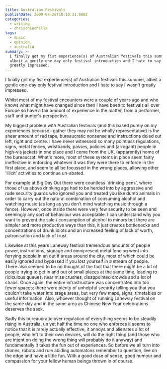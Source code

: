 ```yaml
---
title: Australian Festivals
publishDate: 2009-04-28T18:10:31.000Z
categories:
  - writing
  - chrischinchilla
tags:
  - music
  - opinion
  - australia
summary: >-
  I finally got my fist experience(s) of Australian festivals this summer,
  albeit a gentle one-day only festival introduction and I hate to say I wasn't
  greatly impressed.
---
```


I finally got my fist experience(s) of Australian festivals this summer, albeit a gentle one-day only festival introduction and I hate to say I wasn't greatly impressed.

Whilst most of my festival encounters were a couple of years ago and who knows what might have changed since then I have been to festivals all over Europe so have a fair amount of experience in the matter, from a performer, staff and punter's perspective.

My biggest problem with Australian festivals (and this based purely on my experiences because I gather they may not be wholly representative) is the sheer amount of red tape, bureaucratic nonsense and instructions doled out left, right and centre. I have never witnessed so many pointless regulations, signs, metal fences, wristbands, passes, policies and (arrogant) people in high-vis jackets in one place and I come from the UK, (apparently) home of the bureaucrat. What's more, most of these systems in place seem fairly ineffective in enforcing whatever it was they were there to enforce in the first place, and seem to all be focussed in the wrong places, allowing other 'illicit' activities to continue un-abated.

For example at Big Day Out there were countless 'drinking pens', where those of us above drinking age had to be herded into by aggressive and rude security guards who ignored you and treated you like dumb animals in order to carry out the natural combination of consuming alcohol and watching music (as long as you don't mind watching music through a fence). However, once inside there were very few security to be seen and seemingly any sort of behaviour was acceptable. I can understand why you want to prevent the sale / consumption of alcohol to minors but there are simpler and more productive ways than this, it just creates bottlenecks and concentrations of drunk idiots and an increased feeling of lack of worth, patronisation and lack of trust.

Likewise at this years Laneway festival tremendous amounts of people power, instructions, signage and omnipresent metal fencing went into ferrying people in an out if areas around the city, most of which could be easily ignored and bypassed if you lost yourself in a stream of people. There also seemed to be no thought of the fact that there might be a lot of people trying to get in and out of small places at the same time, leading to ridiculous queues, near miss crushes, disappointed crowds and a lot of chaos. Once again, the entire infrastructure was concentrated into too fewer spaces; there were plenty of unhelpful security telling you that you couldn't take water into stage areas, but very few maps, signs, timetables or useful information. Also, whoever thought of running Laneway festival on the same day and in the same area as Chinese New Year celebrations deserves the sack.

Sadly this bureaucratic over regulation of everything seems to be steadily rising in Australia, un yet half the time no one who enforces it seems to notice that it is rarely actually effective, it annoys and alienates a lot of people, who left to their own devices, will do the right thing (and those who are intent on doing the wrong thing will probably do it anyway) and fundamentally it takes the fun out of experiences. So before we all turn into drones, robots and rule abiding automatons remember to question, live on the edge and have a little fun. With a good dose of sense, good humour and compassion for your fellow human beings thrown in of course.
